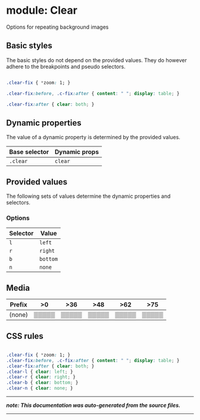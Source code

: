 # module: Clear

Options for repeating background images



## Basic styles

The basic styles do not depend on the provided values.
They do however adhere to the breakpoints and pseudo selectors.

```css

.clear-fix { *zoom: 1; }

.clear-fix:before, .c-fix:after { content: " "; display: table; }

.clear-fix:after { clear: both; }

```






## Dynamic properties
The value of a dynamic property is determined by the provided values.

| Base selector | Dynamic props |
| ------------- | ------------- |
| `.clear` |`clear`|





## Provided values
The following sets of values determine the dynamic properties and selectors.

### Options

Selector  | Value
--------- | ---------
`l` | `left`
`r` | `right`
`b` | `bottom`
`n` | `none`





## Media





| Prefix  |  >0 |  >36 |  >48 |  >62 |  >75 | 
| :------:  |  :---------: |  :---------: |  :---------: |  :---------: |  :---------: | 
|  (none)  |▒▒▒▒▒|▒▒▒▒▒|▒▒▒▒▒|▒▒▒▒▒|▒▒▒▒▒|






## CSS rules
```css

.clear-fix { *zoom: 1; }
.clear-fix:before, .c-fix:after { content: " "; display: table; }
.clear-fix:after { clear: both; }
.clear-l { clear: left; }
.clear-r { clear: right; }
.clear-b { clear: bottom; }
.clear-n { clear: none; }

```

- - - - -
_**note: This documentation was auto-generated from the source files.**_
- - - - -